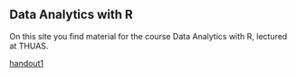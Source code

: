 ## Data Analytics with R
On this site you find material for the course Data Analytics with R, lectured at THUAS.

[handout1](https://jhvdz.github.io/DAwR.github.io/handout_1_01.html)

